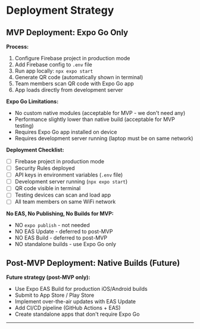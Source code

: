 # Deployment Strategy

## MVP Deployment: Expo Go Only

**Process:**
1. Configure Firebase project in production mode
2. Add Firebase config to `.env` file
3. Run app locally: `npx expo start`
4. Generate QR code (automatically shown in terminal)
5. Team members scan QR code with Expo Go app
6. App loads directly from development server

**Expo Go Limitations:**
- No custom native modules (acceptable for MVP - we don't need any)
- Performance slightly lower than native build (acceptable for MVP testing)
- Requires Expo Go app installed on device
- Requires development server running (laptop must be on same network)

**Deployment Checklist:**
- [ ] Firebase project in production mode
- [ ] Security Rules deployed
- [ ] API keys in environment variables (`.env` file)
- [ ] Development server running (`npx expo start`)
- [ ] QR code visible in terminal
- [ ] Testing devices can scan and load app
- [ ] All team members on same WiFi network

**No EAS, No Publishing, No Builds for MVP:**
- NO `expo publish` - not needed
- NO EAS Update - deferred to post-MVP
- NO EAS Build - deferred to post-MVP
- NO standalone builds - use Expo Go only

## Post-MVP Deployment: Native Builds (Future)

**Future strategy (post-MVP only):**
- Use Expo EAS Build for production iOS/Android builds
- Submit to App Store / Play Store
- Implement over-the-air updates with EAS Update
- Add CI/CD pipeline (GitHub Actions + EAS)
- Create standalone apps that don't require Expo Go

---

